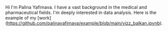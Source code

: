 Hi
I'm Palina Yafimava.
I have a vast background in the medical and pharmaceutical fields.
I'm deeply interested in data analysis.
Here is the example of my [work] (https://github.com/palinayafimava/example/blob/main/vizz_balkan.ipynb).
